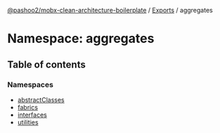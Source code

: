 [@pashoo2/mobx-clean-architecture-boilerplate](../README.md) / [Exports](../modules.md) / aggregates

# Namespace: aggregates

## Table of contents

### Namespaces

- [abstractClasses](aggregates.abstractclasses.md)
- [fabrics](aggregates.fabrics.md)
- [interfaces](aggregates.interfaces.md)
- [utilities](aggregates.utilities.md)
